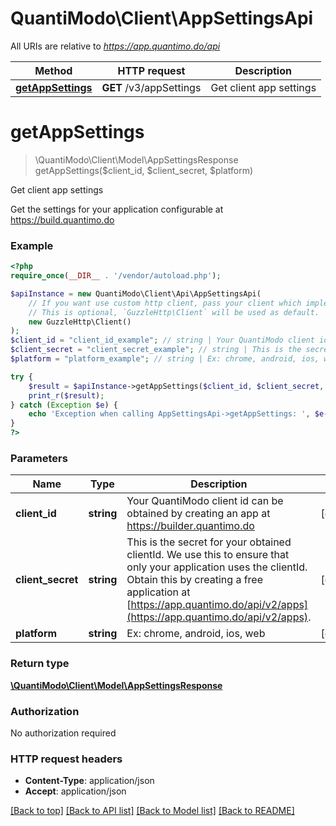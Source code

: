 # QuantiModo\Client\AppSettingsApi

All URIs are relative to *https://app.quantimo.do/api*

Method | HTTP request | Description
------------- | ------------- | -------------
[**getAppSettings**](AppSettingsApi.md#getAppSettings) | **GET** /v3/appSettings | Get client app settings


# **getAppSettings**
> \QuantiModo\Client\Model\AppSettingsResponse getAppSettings($client_id, $client_secret, $platform)

Get client app settings

Get the settings for your application configurable at https://build.quantimo.do

### Example
```php
<?php
require_once(__DIR__ . '/vendor/autoload.php');

$apiInstance = new QuantiModo\Client\Api\AppSettingsApi(
    // If you want use custom http client, pass your client which implements `GuzzleHttp\ClientInterface`.
    // This is optional, `GuzzleHttp\Client` will be used as default.
    new GuzzleHttp\Client()
);
$client_id = "client_id_example"; // string | Your QuantiModo client id can be obtained by creating an app at https://builder.quantimo.do
$client_secret = "client_secret_example"; // string | This is the secret for your obtained clientId. We use this to ensure that only your application uses the clientId.  Obtain this by creating a free application at [https://app.quantimo.do/api/v2/apps](https://app.quantimo.do/api/v2/apps).
$platform = "platform_example"; // string | Ex: chrome, android, ios, web

try {
    $result = $apiInstance->getAppSettings($client_id, $client_secret, $platform);
    print_r($result);
} catch (Exception $e) {
    echo 'Exception when calling AppSettingsApi->getAppSettings: ', $e->getMessage(), PHP_EOL;
}
?>
```

### Parameters

Name | Type | Description  | Notes
------------- | ------------- | ------------- | -------------
 **client_id** | **string**| Your QuantiModo client id can be obtained by creating an app at https://builder.quantimo.do | [optional]
 **client_secret** | **string**| This is the secret for your obtained clientId. We use this to ensure that only your application uses the clientId.  Obtain this by creating a free application at [https://app.quantimo.do/api/v2/apps](https://app.quantimo.do/api/v2/apps). | [optional]
 **platform** | **string**| Ex: chrome, android, ios, web | [optional]

### Return type

[**\QuantiModo\Client\Model\AppSettingsResponse**](../Model/AppSettingsResponse.md)

### Authorization

No authorization required

### HTTP request headers

 - **Content-Type**: application/json
 - **Accept**: application/json

[[Back to top]](#) [[Back to API list]](../../README.md#documentation-for-api-endpoints) [[Back to Model list]](../../README.md#documentation-for-models) [[Back to README]](../../README.md)

